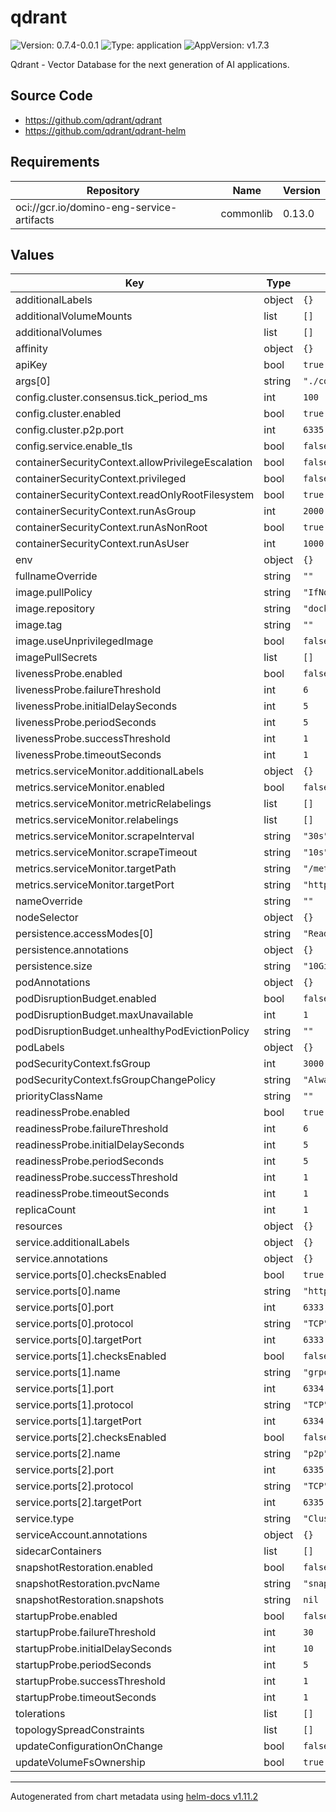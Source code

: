 # qdrant

![Version: 0.7.4-0.0.1](https://img.shields.io/badge/Version-0.7.4--0.0.1-informational?style=flat-square) ![Type: application](https://img.shields.io/badge/Type-application-informational?style=flat-square) ![AppVersion: v1.7.3](https://img.shields.io/badge/AppVersion-v1.7.3-informational?style=flat-square)

Qdrant - Vector Database for the next generation of AI applications.

## Source Code

* <https://github.com/qdrant/qdrant>
* <https://github.com/qdrant/qdrant-helm>

## Requirements

| Repository | Name | Version |
|------------|------|---------|
| oci://gcr.io/domino-eng-service-artifacts | commonlib | 0.13.0 |

## Values

| Key | Type | Default | Description |
|-----|------|---------|-------------|
| additionalLabels | object | `{}` |  |
| additionalVolumeMounts | list | `[]` |  |
| additionalVolumes | list | `[]` |  |
| affinity | object | `{}` |  |
| apiKey | bool | `true` |  |
| args[0] | string | `"./config/initialize.sh"` |  |
| config.cluster.consensus.tick_period_ms | int | `100` |  |
| config.cluster.enabled | bool | `true` |  |
| config.cluster.p2p.port | int | `6335` |  |
| config.service.enable_tls | bool | `false` |  |
| containerSecurityContext.allowPrivilegeEscalation | bool | `false` |  |
| containerSecurityContext.privileged | bool | `false` |  |
| containerSecurityContext.readOnlyRootFilesystem | bool | `true` |  |
| containerSecurityContext.runAsGroup | int | `2000` |  |
| containerSecurityContext.runAsNonRoot | bool | `true` |  |
| containerSecurityContext.runAsUser | int | `1000` |  |
| env | object | `{}` |  |
| fullnameOverride | string | `""` |  |
| image.pullPolicy | string | `"IfNotPresent"` |  |
| image.repository | string | `"docker.io/qdrant/qdrant"` |  |
| image.tag | string | `""` |  |
| image.useUnprivilegedImage | bool | `false` |  |
| imagePullSecrets | list | `[]` |  |
| livenessProbe.enabled | bool | `false` |  |
| livenessProbe.failureThreshold | int | `6` |  |
| livenessProbe.initialDelaySeconds | int | `5` |  |
| livenessProbe.periodSeconds | int | `5` |  |
| livenessProbe.successThreshold | int | `1` |  |
| livenessProbe.timeoutSeconds | int | `1` |  |
| metrics.serviceMonitor.additionalLabels | object | `{}` |  |
| metrics.serviceMonitor.enabled | bool | `false` |  |
| metrics.serviceMonitor.metricRelabelings | list | `[]` |  |
| metrics.serviceMonitor.relabelings | list | `[]` |  |
| metrics.serviceMonitor.scrapeInterval | string | `"30s"` |  |
| metrics.serviceMonitor.scrapeTimeout | string | `"10s"` |  |
| metrics.serviceMonitor.targetPath | string | `"/metrics"` |  |
| metrics.serviceMonitor.targetPort | string | `"http"` |  |
| nameOverride | string | `""` |  |
| nodeSelector | object | `{}` |  |
| persistence.accessModes[0] | string | `"ReadWriteOnce"` |  |
| persistence.annotations | object | `{}` |  |
| persistence.size | string | `"10Gi"` |  |
| podAnnotations | object | `{}` |  |
| podDisruptionBudget.enabled | bool | `false` |  |
| podDisruptionBudget.maxUnavailable | int | `1` |  |
| podDisruptionBudget.unhealthyPodEvictionPolicy | string | `""` |  |
| podLabels | object | `{}` |  |
| podSecurityContext.fsGroup | int | `3000` |  |
| podSecurityContext.fsGroupChangePolicy | string | `"Always"` |  |
| priorityClassName | string | `""` |  |
| readinessProbe.enabled | bool | `true` |  |
| readinessProbe.failureThreshold | int | `6` |  |
| readinessProbe.initialDelaySeconds | int | `5` |  |
| readinessProbe.periodSeconds | int | `5` |  |
| readinessProbe.successThreshold | int | `1` |  |
| readinessProbe.timeoutSeconds | int | `1` |  |
| replicaCount | int | `1` |  |
| resources | object | `{}` |  |
| service.additionalLabels | object | `{}` |  |
| service.annotations | object | `{}` |  |
| service.ports[0].checksEnabled | bool | `true` |  |
| service.ports[0].name | string | `"http"` |  |
| service.ports[0].port | int | `6333` |  |
| service.ports[0].protocol | string | `"TCP"` |  |
| service.ports[0].targetPort | int | `6333` |  |
| service.ports[1].checksEnabled | bool | `false` |  |
| service.ports[1].name | string | `"grpc"` |  |
| service.ports[1].port | int | `6334` |  |
| service.ports[1].protocol | string | `"TCP"` |  |
| service.ports[1].targetPort | int | `6334` |  |
| service.ports[2].checksEnabled | bool | `false` |  |
| service.ports[2].name | string | `"p2p"` |  |
| service.ports[2].port | int | `6335` |  |
| service.ports[2].protocol | string | `"TCP"` |  |
| service.ports[2].targetPort | int | `6335` |  |
| service.type | string | `"ClusterIP"` |  |
| serviceAccount.annotations | object | `{}` |  |
| sidecarContainers | list | `[]` |  |
| snapshotRestoration.enabled | bool | `false` |  |
| snapshotRestoration.pvcName | string | `"snapshots-pvc"` |  |
| snapshotRestoration.snapshots | string | `nil` |  |
| startupProbe.enabled | bool | `false` |  |
| startupProbe.failureThreshold | int | `30` |  |
| startupProbe.initialDelaySeconds | int | `10` |  |
| startupProbe.periodSeconds | int | `5` |  |
| startupProbe.successThreshold | int | `1` |  |
| startupProbe.timeoutSeconds | int | `1` |  |
| tolerations | list | `[]` |  |
| topologySpreadConstraints | list | `[]` |  |
| updateConfigurationOnChange | bool | `false` |  |
| updateVolumeFsOwnership | bool | `true` |  |

----------------------------------------------
Autogenerated from chart metadata using [helm-docs v1.11.2](https://github.com/norwoodj/helm-docs/releases/v1.11.2)
